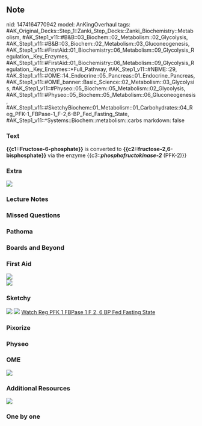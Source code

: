 ## Note
nid: 1474164770942
model: AnKingOverhaul
tags: #AK_Original_Decks::Step_1::Zanki_Step_Decks::Zanki_Biochemistry::Metabolism, #AK_Step1_v11::#B&B::03_Biochem::02_Metabolism::02_Glycolysis, #AK_Step1_v11::#B&B::03_Biochem::02_Metabolism::03_Gluconeogenesis, #AK_Step1_v11::#FirstAid::01_Biochemistry::06_Metabolism::09_Glycolysis_Regulation,_Key_Enzymes, #AK_Step1_v11::#FirstAid::01_Biochemistry::06_Metabolism::09_Glycolysis_Regulation,_Key_Enzymes::*Full_Pathway, #AK_Step1_v11::#NBME::29, #AK_Step1_v11::#OME::14_Endocrine::05_Pancreas::01_Endocrine_Pancreas, #AK_Step1_v11::#OME_banner::Basic_Science::02_Metabolism::03_Glycolysis, #AK_Step1_v11::#Physeo::05_Biochem::05_Metabolism::02_Glycolysis, #AK_Step1_v11::#Physeo::05_Biochem::05_Metabolism::06_Gluconeogenesis, #AK_Step1_v11::#SketchyBiochem::01_Metabolism::01_Carbohydrates::04_Reg_PFK-1_FBPase-1_F-2,6-BP_Fed_Fasting_State, #AK_Step1_v11::^Systems::Biochem::metabolism::carbs
markdown: false

### Text
<div>
  <b>{{c1::Fructose-6-phosphate}}</b> is converted to
  <b>{{c2::fructose-2,6-bisphosphate}}</b> via the enzyme
  {{c3::<i><b>phosphofructokinase-2</b></i> (PFK-2)}}
</div>

### Extra
<img src="paste-69093138891337.jpg">

### Lecture Notes


### Missed Questions


### Pathoma


### Boards and Beyond


### First Aid
<div><img src="paste-179825985716794.png"></div>
<div><img src="tmp3q_e8X.png"></div>

### Sketchy
<img src="Screen%20Shot%202021-01-07%20at%2014.50.10.jpg">
<img src="Screen%20Shot%202021-01-07%20at%2014.50.56.jpg"> <a href=
"https://dashboard.sketchy.com/study/medical/courses/medical-biochemistry/units/medical-biochemistry-metabolism/videos/medical-biochemistry-metabolism-carbohydrates-regulation-of-pfk-1-and-fbpase-1-by-f-26-bp-and-during-the-fed-and-fasting-state?utm_source=anki&utm_medium=partnership&utm_campaign=february_update&utm_content=medical">
Watch Reg PFK 1 FBPase 1 F 2, 6 BP Fed Fasting State</a>

### Pixorize


### Physeo


### OME
<div class="ome-widget">
  <a href=
  "https://onlinemeded.org/spa/metabolism/glycolysis/acquire?ref=anki">
  <img src="_OME_AnkiFlashcards_Lesson_1.png"></a>
</div>

### Additional Resources
<div><img src="tmp7XL_EC.png"></div>

### One by one

